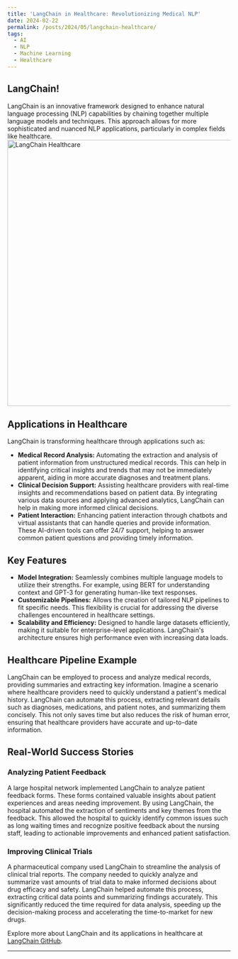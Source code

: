 ```yaml
---
title: 'LangChain in Healthcare: Revolutionizing Medical NLP'
date: 2024-02-22
permalink: /posts/2024/05/langchain-healthcare/
tags:
  - AI
  - NLP
  - Machine Learning
  - Healthcare
---
```




## LangChain!

LangChain is an innovative framework designed to enhance natural language processing (NLP) capabilities by chaining together multiple language models and techniques. This approach allows for more sophisticated and nuanced NLP applications, particularly in complex fields like healthcare.
<br clear="left"/>
<img align="left" alt="LangChain Healthcare" width="600" src="https://vineet-kumar-tennessee.github.io/vineet.github.io/images/langchain.png">
<br clear="left"/>
## Applications in Healthcare

LangChain is transforming healthcare through applications such as:

- **Medical Record Analysis:** Automating the extraction and analysis of patient information from unstructured medical records. This can help in identifying critical insights and trends that may not be immediately apparent, aiding in more accurate diagnoses and treatment plans.
- **Clinical Decision Support:** Assisting healthcare providers with real-time insights and recommendations based on patient data. By integrating various data sources and applying advanced analytics, LangChain can help in making more informed clinical decisions.
- **Patient Interaction:** Enhancing patient interaction through chatbots and virtual assistants that can handle queries and provide information. These AI-driven tools can offer 24/7 support, helping to answer common patient questions and providing timely information.

## Key Features

- **Model Integration:** Seamlessly combines multiple language models to utilize their strengths. For example, using BERT for understanding context and GPT-3 for generating human-like text responses.
- **Customizable Pipelines:** Allows the creation of tailored NLP pipelines to fit specific needs. This flexibility is crucial for addressing the diverse challenges encountered in healthcare settings.
- **Scalability and Efficiency:** Designed to handle large datasets efficiently, making it suitable for enterprise-level applications. LangChain's architecture ensures high performance even with increasing data loads.

## Healthcare Pipeline Example

LangChain can be employed to process and analyze medical records, providing summaries and extracting key information. Imagine a scenario where healthcare providers need to quickly understand a patient's medical history. LangChain can automate this process, extracting relevant details such as diagnoses, medications, and patient notes, and summarizing them concisely. This not only saves time but also reduces the risk of human error, ensuring that healthcare providers have accurate and up-to-date information.

## Real-World Success Stories

### Analyzing Patient Feedback

A large hospital network implemented LangChain to analyze patient feedback forms. These forms contained valuable insights about patient experiences and areas needing improvement. By using LangChain, the hospital automated the extraction of sentiments and key themes from the feedback. This allowed the hospital to quickly identify common issues such as long waiting times and recognize positive feedback about the nursing staff, leading to actionable improvements and enhanced patient satisfaction.

### Improving Clinical Trials

A pharmaceutical company used LangChain to streamline the analysis of clinical trial reports. The company needed to quickly analyze and summarize vast amounts of trial data to make informed decisions about drug efficacy and safety. LangChain helped automate this process, extracting critical data points and summarizing findings accurately. This significantly reduced the time required for data analysis, speeding up the decision-making process and accelerating the time-to-market for new drugs.


Explore more about LangChain and its applications in healthcare at [LangChain GitHub](https://github.com/langchain/langchain).

---



